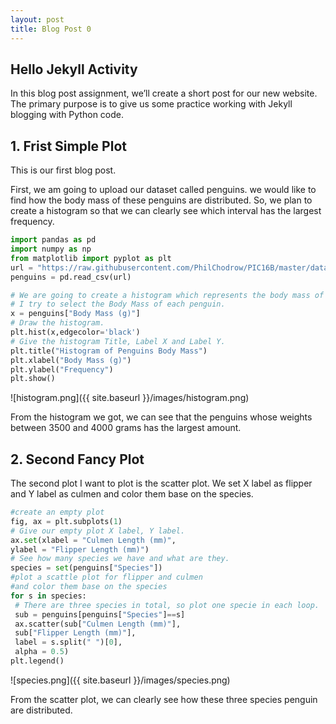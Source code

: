 ```yaml
---
layout: post
title: Blog Post 0
---
```


## Hello Jekyll Activity
In this blog post assignment, we’ll create a short post for our new website. The primary purpose is to give us some practice working with Jekyll blogging with Python code.

## 1. Frist Simple Plot

This is our first blog post.

First, we am going to upload our dataset called penguins. we would like to find how
the body mass of these penguins are distributed. So, we plan to create a histogram
so that we can clearly see which interval has the largest frequency.

```python
import pandas as pd
import numpy as np
from matplotlib import pyplot as plt
url = "https://raw.githubusercontent.com/PhilChodrow/PIC16B/master/datasets/palmer_penguins.csv"
penguins = pd.read_csv(url)

# We are going to create a histogram which represents the body mass of penguins
# I try to select the Body Mass of each penguin.
x = penguins["Body Mass (g)"]
# Draw the histogram.
plt.hist(x,edgecolor='black')
# Give the histogram Title, Label X and Label Y.
plt.title("Histogram of Penguins Body Mass")
plt.xlabel("Body Mass (g)")
plt.ylabel("Frequency")
plt.show()
``` 

![histogram.png]({{ site.baseurl }}/images/histogram.png)

From the histogram we got, we can see that the penguins whose weights between
3500 and 4000 grams has the largest amount.


## 2. Second Fancy Plot

The second plot I want to plot is the scatter plot. We set X label as flipper and Y label as culmen
and color them base on the species.

```python
#create an empty plot
fig, ax = plt.subplots(1)
# Give our empty plot X label, Y label.
ax.set(xlabel = "Culmen Length (mm)",
ylabel = "Flipper Length (mm)")
# See how many species we have and what are they.
species = set(penguins["Species"])
#plot a scattle plot for flipper and culmen
#and color them base on the species
for s in species:
 # There are three species in total, so plot one specie in each loop.
 sub = penguins[penguins["Species"]==s]
 ax.scatter(sub["Culmen Length (mm)"],
 sub["Flipper Length (mm)"],
 label = s.split(" ")[0],
 alpha = 0.5)
plt.legend()
```

![species.png]({{ site.baseurl }}/images/species.png)

From the scatter plot, we can clearly see how these three species penguin are distributed.